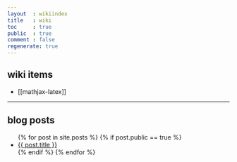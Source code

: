 ```yaml
---
layout  : wikiindex
title   : wiki
toc     : true
public  : true
comment : false
regenerate: true
---
```


## wiki items

* [[mathjax-latex]]

---

## blog posts
<div>
    <ul>
{% for post in site.posts %}
    {% if post.public == true %}
        <li>
            <a class="post-link" href="{{ post.url | prepend: site.baseurl }}">
                {{ post.title }}
            </a>
        </li>
    {% endif %}
{% endfor %}
    </ul>
</div>

